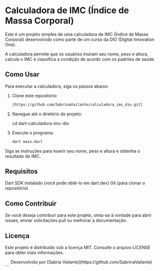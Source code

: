 # Calculadora de IMC (Índice de Massa Corporal)

Este é um projeto simples de uma calculadora de IMC (Índice de Massa Corporal) desenvolvido como parte de um curso da DIO (Digital Innovation One).

A calculadora permite que os usuários insiram seu nome, peso e altura, calcula o IMC e classifica a condição de acordo com os padrões de saúde.

## Como Usar

Para executar a calculadora, siga os passos abaixo:

1. Clone este repositório:

   ```bash
   [https://github.com/SabrinaVailante/calculadora_imc_dio.git]

2. Navegue até o diretório do projeto:

    
    cd dart-calculadora-imc-dio


3. Execute o programa:

    ```bash
    dart main.dart

Siga as instruções para inserir seu nome, peso e altura e obtenha o resultado do IMC.

## Requisitos

Dart SDK instalado (você pode obtê-lo em dart.dev)
Git (para clonar o repositório)

## Como Contribuir

Se você deseja contribuir para este projeto, sinta-se à vontade para abrir issues, enviar solicitações pull ou melhorar a documentação.

## Licença

Este projeto é distribuído sob a licença MIT. Consulte o arquivo LICENSE para obter mais informações.

<div align="center">
  Desenvolvido por [Sabria Vailante](https://github.com/SabrinaVailante)
</div>
```






